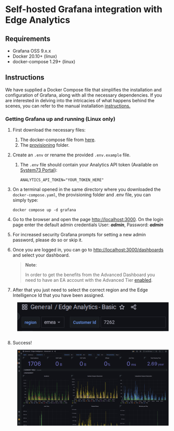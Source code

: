 <!-- markdownlint-disable -->
<style>
/* The below `img` style sets the default CSS styling for all images hereafter in this markdown
file. */
img
{
    /* Default display value is `inline-block`. Set it to `block` to prevent surrounding text from
    wrapping around the image. Instead, `block` format will force the text to be above or below the
    image, but never to the sides. */
    display:block; 
    float:none; 
    margin-left:auto;
    margin-right:auto;
    padding:1em;
}
</style>
<!-- markdownlint-enable -->
# Self-hosted Grafana integration with Edge Analytics

## Requirements

* Grafana OSS 9.x.x
* Docker 20.10+ (linux)
* docker-compose 1.29+ (linux)

## Instructions

We have supplied a Docker Compose file that simplifies the installation and configuration of Grafana,
along with all the necessary dependencies. If you are interested in delving into the intricacies of
what happens behind the scenes, you can refer to the manual installation
[instructions.](./manual-installation.md)

### Getting Grafana up and running (Linux only)

1. First download the necessary files:
   1. The docker-compose file from [here](./files/docker-compose.yaml).
   2. The [provisioning](./files/provisioning) folder.
2. Create an `.env` or rename the provided `.env.example` file.
   1. The `.env` file should contain your Analytics API token
   (Available on [System73 Portal][s73-portal]):

      ```text
      ANALYTICS_API_TOKEN="YOUR_TOKEN_HERE"
      ```

3. On a terminal opened in the same directory where you downloaded the `docker-compose.yaml`, the
provisioning folder and .env file, you can simply type:

   ```console
   docker compose up -d grafana
   ```

4. Go to the browser and open the page [http://localhost:3000](http://localhost:3000).
On the login page enter the default admin credentials
User: ***admin***, Password: ***admin***
5. For increased security Grafana prompts for setting a new admin password, please do so or skip it.
6. Once you are logged in, you can go to
[http://localhost:3000/dashboards](http://localhost:3000/dashboards) and select your dashboard.
   > **Note**:
   >
   > In order to get the benefits from the Advanced Dashboard you need to have an EA account with the
   > Advanced Tier [enabled][ea-credentials].
7. After that you just need to select the correct region and the Edge Intelligence Id that you have
been assigned.
   ![Edge Analytics customer id](./images/analytics-id.png)
8. Success!
   ![Edge Analytics dashboard](./images/analytics-dashboard.png)

[ea-credentials]: https://docs.system73.com/services/edge-intelligence/ei-credentials/
[s73-portal]: https://manage.system73.com
